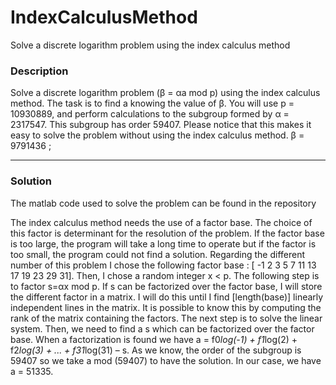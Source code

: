 # IndexCalculusMethod
Solve a discrete logarithm problem using the index calculus method

### Description
Solve a discrete logarithm problem (β = αa mod p) using the index calculus method. The task is to find a knowing the value of β.
You will use p = 10930889, and perform calculations to the subgroup formed by α = 2317547. This subgroup has order 59407. Please notice that this makes it easy to solve the problem without using the index calculus method.
β = 9791436 ;

---- 

### Solution 
The matlab code used to solve the problem can be found in the repository

The index calculus method needs the use of a factor base. The choice of this factor is determinant for the resolution of the problem. If the factor base is too large, the program will take a long time to operate but if the factor is too small, the program could not find a solution. Regarding the different number of this problem I chose the following factor base : [ -1 2 3 5 7 11 13 17 19 23 29 31].
Then, I chose a random integer x < p. The following step is to factor s=αx mod p. If s can be factorized over the factor base, I will store the different factor in a matrix. I will do this until I find [length(base)] linearly independent lines in the matrix. It is possible to know this by computing the rank of the matrix containing the factors.
The next step is to solve the linear system. Then, we need to find a s which can be factorized over the factor base.
When a factorization is found we have
a = f0*log(-1) + f1*log(2) + f2*log(3) + ... + f31*log(31) – s.
As we know, the order of the subgroup is 59407 so we take a mod (59407) to have the solution.
In our case, we have a = 51335.
